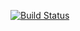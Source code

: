 [![Build Status](https://travis-ci.org/wlk/workout-tracker-akka-http.svg?branch=master)](https://travis-ci.org/wlk/workout-tracker-akka-http)